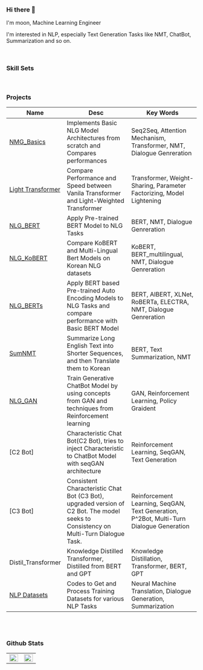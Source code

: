 ### Hi there 👋
I'm moon, Machine Learning Engineer

I'm interested in NLP, especially Text Generation Tasks like NMT, ChatBot, Summarization and so on.

<br>

### Skill Sets



<br>



### Projects
| **Name** | **Desc** | **Key Words** |
|------|------|--------|
| [NMG_Basics](https://github.com/moon23k/NMG_Basics) | Implements Basic NLG Model Architectures from scratch and Compares performances | Seq2Seq, Attention Mechanism, Transformer, NMT, Dialogue Genreration |
| [Light Transformer](https://github.com/moon23k/Light_Transformer) | Compare Performance and Speed between Vanila Transformer and Light-Weighted Transformer | Transformer, Weight-Sharing, Parameter Factorizing, Model Lightening |
| [NLG_BERT](https://github.com/moon23k/NMT_Bert) | Apply Pre-trained BERT Model to NLG Tasks | BERT, NMT, Dialogue Genreration |
| [NLG_KoBERT](https://github.com/moon23k/NMT_KoBERT) | Compare KoBERT and Multi-Lingual Bert Models on Korean NLG datasets | KoBERT, BERT_multilingual, NMT, Dialogue Genreration |
| [NLG_BERTs](https://github.com/moon23k/NMT_Bert) | Apply BERT based Pre-trained Auto Encoding Models to NLG Tasks and compare performance with Basic BERT Model | BERT, AlBERT, XLNet, RoBERTa, ELECTRA, NMT, Dialogue Genreration |
| [SumNMT](https://github.com/moon23k/SumNMT) | Summarize Long English Text into Shorter Sequences, and then Translate them to Korean | BERT, Text Summarization, NMT |
| [NLG_GAN](https://github.com/moon23k/seqGAN) | Train Generative ChatBot Model by using concepts from GAN and techniques from Reinforcement learning | GAN, Reinforcement Learning, Policy Graident |
| [C2 Bot] | Characteristic Chat Bot(C2 Bot), tries to inject Characteristic to ChatBot Model with seqGAN architecture | Reinforcement Learning, SeqGAN, Text Generation |
| [C3 Bot] | Consistent Characteristic Chat Bot (C3 Bot), upgraded version of C2 Bot. The model seeks to Consistency on Multi-Turn Dialogue Task. | Reinforcement Learning, SeqGAN, Text Generation, P^2Bot, Multi-Turn Dialogue Generation |
| Distil_Transformer | Knowledge Distilled Transformer, Distilled from BERT and GPT | Knowledge Distillation, Transformer, BERT, GPT |
| [NLP Datasets](https://github.com/moon23k/NLP_datasets) | Codes to Get and Process Training Datasets for various NLP Tasks | Neural Machine Translation, Dialogue Generation, Summarization |

<br>


<br>

### Github Stats  
<table><tr><td valign="top" width="50%">

<img src="https://github-readme-stats.vercel.app/api?username=moon23k&show_icons=true&count_private=true&hide_border=true" align="left" style="width: 100%" />

</td><td valign="top" width="50%">
  
<img src="https://github-readme-stats.vercel.app/api/top-langs/?username=moon23k&hide_border=true&layout=compact" align="left" style="width: 100%" />

</td></tr></table>  
